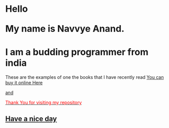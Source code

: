 <h1> Hello 

My name is Navvye Anand. </h1>

<h1> I am a budding programmer from india </h1>
  
  <p>These are the examples of one the books that I have recently read 
  
 <a href = "https://www.amazon.in/Learning-MySQL-JavaScript-Mysql-Javascript/dp/1491918667"/>
    You can buy it online Here
  
   <a href = "https://image-moderation.herokuapp.com" /> and <a href = "https://navvye.github.io/Learning-PHP-JS-And-MYSQL/" />
  </p>
  
  
  <span style = color:red;> Thank You for visiting my repository </span>
  
 <h2 > Have a nice day </h2> 
  
  
